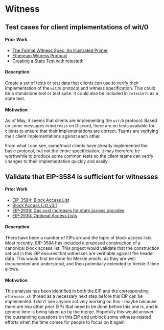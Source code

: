 # Witness

## Test cases for client implementations of wit/0
#### Prior Work
- [The Formal Witness Spec: An Illustrated Primer](https://notes.ethereum.org/bjRBM5IxQQOgqp7bez15xQ)
- [Ethereum Witness Protocol](https://github.com/ethereum/devp2p/blob/master/caps/wit.md)
- [Creating a State Test with retesteth](https://github.com/ethereum/retesteth/wiki/Creating-a-State-Test-with-retesteth)

#### Description
Create a set of tests or test data that clients can use to verify their implementation of the `wit/0` protocol and witness specification. This could be a standalone tool or test suite. It could also be included in `retesteth` as a state test.

#### Motivation
As of May, it seems that clients are implementing the `wit/0` protocol. Based on some messages in `#witness` on Discord, there are no tests available for clients to ensure that their implementations are correct. Teams are verifying their client implementations against each other.

From what I can see, some/most clients have already implemented the basic protocol, but not the entire specificiation. It may therefore be worthwhile to produce some common tests so the client teams can verify changes to their implementation quickly and easily.


## Validate that EIP-3584 is sufficient for witnesses
#### Prior Work

- [EIP-3584: Block Access List](https://eips.ethereum.org/EIPS/eip-3584)
- [Block Access List v0.1](https://ethresear.ch/t/block-access-list-v0-1/9505)
- [EIP-2929: Gas cost increases for state access opcodes](https://eips.ethereum.org/EIPS/eip-2929)
- [EIP-2930: Optional Access Lists](https://eips.ethereum.org/EIPS/eip-2930)

#### Description
There have been a number of EIPs around the topic of block access lists. Most recently, EIP-3584 has included a proposed construction of a canonical block access list. This project would validate that the construction set out in this EIP ensures that witnesses are verifiable against the header data. This would first be done for Merkle proofs, as they are well documented and understood, and then potentially extended to Verkle if time allows.

#### Motivation
This analysis has been identified in both the EIP and the corresponding `ethresear.ch` thread as a necessary next step before this EIP can be implemented. I don't see anyone actively working on this - maybe because there are two other prior EIPs that need to be done before this one is, and in general time is being taken up by the merge. Hopefully this would answer the outstanding questions on this EIP and unblock some witness-related efforts when the time comes for people to focus on it again.